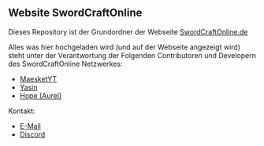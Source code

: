 ## Website SwordCraftOnline

Dieses Repository ist der Grundordner der Webseite [SwordCraftOnline.de](https://swordcraftonline.de)

Alles was hier hochgeladen wird (und auf der Webseite angezeigt wird) steht unter der Verantwortung der Folgenden Contributoren und Developern des SwordCraftOnline Netzwerkes:

 - [MaesketYT](https://github.com/MaesketYT)
 - [Yasin](https://github.com/orgs/SwordCraftOnline-Netzwerk/people/yasinTheDeveloper)
 - [Hope (Aurel)](https://github.com/orgs/SwordCraftOnline-Netzwerk/people/Hopefuls)


Kontakt: 
 - [E-Mail](mailto:hopedevmail@yahoo.com)
 - [Discord](https://discord.swordcraftonline.de)


